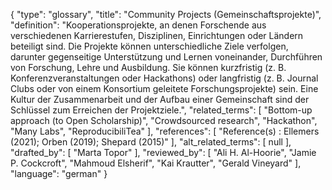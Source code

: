 {
    "type": "glossary",
    "title": "Community Projects (Gemeinschaftsprojekte)",
    "definition": "Kooperationsprojekte, an denen Forschende aus verschiedenen Karrierestufen, Disziplinen, Einrichtungen oder Ländern beteiligt sind. Die Projekte können unterschiedliche Ziele verfolgen, darunter gegenseitige Unterstützung und Lernen voneinander, Durchführen von Forschung, Lehre und Ausbildung. Sie können kurzfristig (z. B. Konferenzveranstaltungen oder Hackathons) oder langfristig (z. B. Journal Clubs oder von einem Konsortium geleitete Forschungsprojekte) sein. Eine Kultur der Zusammenarbeit und der Aufbau einer Gemeinschaft sind der Schlüssel zum Erreichen der Projektziele.",
    "related_terms": [
        "Bottom-up approach (to Open Scholarship)",
        "Crowdsourced research",
        "Hackathon",
        "Many Labs",
        "ReproducibiliTea"
    ],
    "references": [
        "Reference(s) : Ellemers (2021); Orben (2019); Shepard (2015)"
    ],
    "alt_related_terms": [
        null
    ],
    "drafted_by": [
        "Marta Topor"
    ],
    "reviewed_by": [
        "Ali H. Al-Hoorie",
        "Jamie P. Cockcroft",
        "Mahmoud Elsherif",
        "Kai Krautter",
        "Gerald Vineyard"
    ],
    "language": "german"
}
